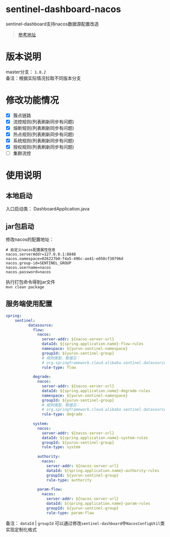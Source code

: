 # sentinel-dashboard-nacos

sentinel-dashboard支持nacos数据源配置改造

> [参考地址](https://github.com/alibaba/Sentinel/wiki/Sentinel-%E6%8E%A7%E5%88%B6%E5%8F%B0%EF%BC%88%E9%9B%86%E7%BE%A4%E6%B5%81%E6%8E%A7%E7%AE%A1%E7%90%86%EF%BC%89#%E8%A7%84%E5%88%99%E9%85%8D%E7%BD%AE)

# 版本说明
master分支： `1.8.2`  
备注：根据实际情况拉取不同版本分支

# 修改功能情况
- [X] 簇点链路
- [X] 流控规则(列表刷新同步有问题)
- [X] 熔断规则(列表刷新同步有问题)
- [X] 热点规则(列表刷新同步有问题)
- [X] 系统规则(列表刷新同步有问题)
- [X] 授权规则(列表刷新同步有问题)
- [ ] 集群流控

# 使用说明

## 本地启动
入口启动类： DashboardApplication.java

## jar包启动
修改nacos的配置地址：
```properties
# 自定义nacos配置属性信息
nacos.serverAddr=127.0.0.1:8848
nacos.namespace=026227b0-f4a5-496c-ae41-e050cf30796d
nacos.group-id=SENTINEL_GROUP
nacos.username=nacos
nacos.password=nacos
```
执行打包命令得到jar文件  
`mvn clean package `

## 服务端使用配置
```yaml
spring: 
    sentinel:
          datasource:
            flow:
              nacos:
                server-addr: ${nacos-server-url}
                dataId: ${spring.application.name}-flow-rules
                namespace: ${yurun-sentinel-namespace}
                groupId: ${yurun-sentinel-group}
                # 规则类型，取值见：
                # org.springframework.cloud.alibaba.sentinel.datasource.RuleType
                rule-type: flow
    
            degrade:
              nacos:
                server-addr: ${nacos-server-url}
                dataId: ${spring.application.name}-degrade-rules
                namespace: ${yurun-sentinel-namespace}
                groupId: ${yurun-sentinel-group}
                # 规则类型，取值见：
                # org.springframework.cloud.alibaba.sentinel.datasource.RuleType
                rule-type: degrade
    
            system:
              nacos:
                server-addr: ${nacos-server-url}
                dataId: ${spring.application.name}-system-rules
                groupId: ${yurun-sentinel-group}
                rule-type: system
    
              authority:
                nacos:
                  server-addr: ${nacos-server-url}
                  dataId: ${spring.application.name}-authority-rules
                  groupId: ${yurun-sentinel-group}
                  rule-type: authority
    
              param-flow:
                nacos:
                  server-addr: ${nacos-server-url}
                  dataId: ${spring.application.name}-param-rules
                  groupId: ${yurun-sentinel-group}
                  rule-type: param-flow
```
备注： `dataId` | `groupId` 可以通过修改`sentinel-dashboard`中`NacosConfigUtil`类实现定制化格式  

